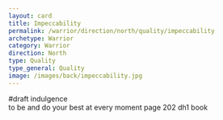 ```yaml
---
layout: card
title: Impeccability
permalink: /warrior/direction/north/quality/impeccability
archetype: Warrior
category: Warrior
direction: North
type: Quality
type_general: Quality
image: /images/back/impeccability.jpg
---
```

#draft indulgence  
to be and do your best at every moment page 202 dh1 book
